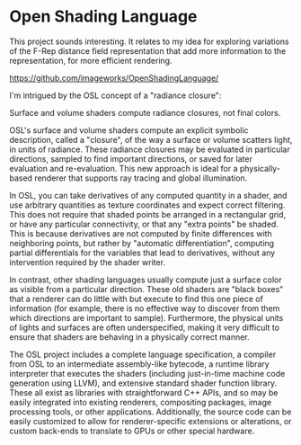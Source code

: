 # Open Shading Language
This project sounds interesting.
It relates to my idea for exploring variations of the F-Rep distance field
representation that add more information to the representation, for more
efficient rendering.

https://github.com/imageworks/OpenShadingLanguage/

I'm intrigued by the OSL concept of a "radiance closure":

Surface and volume shaders compute radiance closures, not final colors.

OSL's surface and volume shaders compute an explicit symbolic description, called a "closure", of the way a surface or volume scatters light, in units of radiance. These radiance closures may be evaluated in particular directions, sampled to find important directions, or saved for later evaluation and re-evaluation. This new approach is ideal for a physically-based renderer that supports ray tracing and global illumination.

In OSL, you can take derivatives of any computed quantity in a shader, and use arbitrary quantities as texture coordinates and expect correct filtering. This does not require that shaded points be arranged in a rectangular grid, or have any particular connectivity, or that any "extra points" be shaded. This is because derivatives are not computed by finite differences with neighboring points, but rather by "automatic differentiation", computing partial differentials for the variables that lead to derivatives, without any intervention required by the shader writer.

In contrast, other shading languages usually compute just a surface color as visible from a particular direction. These old shaders are "black boxes" that a renderer can do little with but execute to find this one piece of information (for example, there is no effective way to discover from them which directions are important to sample). Furthermore, the physical units of lights and surfaces are often underspecified, making it very difficult to ensure that shaders are behaving in a physically correct manner.

The OSL project includes a complete language specification, a compiler from OSL to an intermediate assembly-like bytecode, a runtime library interpreter that executes the shaders (including just-in-time machine code generation using LLVM), and extensive standard shader function library. These all exist as libraries with straightforward C++ APIs, and so may be easily integrated into existing renderers, compositing packages, image processing tools, or other applications. Additionally, the source code can be easily customized to allow for renderer-specific extensions or alterations, or custom back-ends to translate to GPUs or other special hardware.

